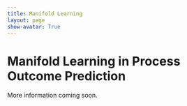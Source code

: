 ```yaml
---
title: Manifold Learning
layout: page
show-avatar: True
---
```

# Manifold Learning in Process Outcome Prediction

More information coming soon.
